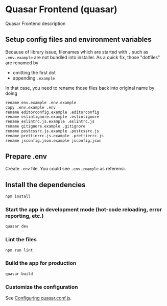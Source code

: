 # Quasar Frontend (quasar)

Quasar Frontend description

## Setup config files and environment variables

Because of library issue, filenames which are started with `.` such as `.env.example` are not bundled into installer.
As a quick fix, those "dotfiles" are renamed by

- omitting the first dot
- appending `.example`

In that case, you need to rename those files back into original name by doing

```bash
rename env.example .env.example
copy .env.example .env
rename editorconfig.example .editorconfig
rename eslintignore.example .eslintignore
rename eslintrc.js.example .eslintrc.js
rename gitignore.example .gitignore
rename postcssrc.js.example .postcssrc.js
rename prettierrc.js.example .prettierrc.js
rename jsconfig.json.example jsconfig.json
```

## Prepare .env

Create `.env` file. You could see `.env.example` as referensi.

## Install the dependencies

```bash
npm install
```

### Start the app in development mode (hot-code reloading, error reporting, etc.)

```bash
quasar dev
```

### Lint the files

```bash
npm run lint
```

### Build the app for production

```bash
quasar build
```

### Customize the configuration

See [Configuring quasar.conf.js](https://quasar.dev/quasar-cli/quasar-conf-js).
